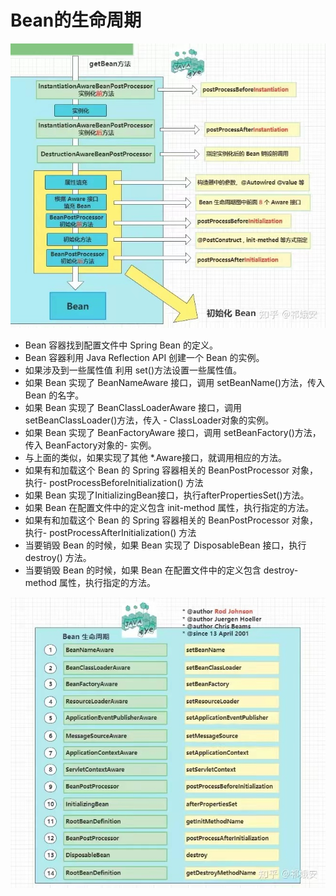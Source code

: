 # Bean的生命周期

![生命周期](Bean生命周期.jpg)

- Bean 容器找到配置文件中 Spring Bean 的定义。
- Bean 容器利用 Java Reflection API 创建一个 Bean 的实例。
- 如果涉及到一些属性值 利用 set()方法设置一些属性值。
- 如果 Bean 实现了 BeanNameAware 接口，调用 setBeanName()方法，传入 Bean 的名字。
- 如果 Bean 实现了 BeanClassLoaderAware 接口，调用 setBeanClassLoader()方法，传入 - ClassLoader对象的实例。
- 如果 Bean 实现了 BeanFactoryAware 接口，调用 setBeanFactory()方法，传入 BeanFactory对象的- 实例。
- 与上面的类似，如果实现了其他 *.Aware接口，就调用相应的方法。
- 如果有和加载这个 Bean 的 Spring 容器相关的 BeanPostProcessor 对象，执行- postProcessBeforeInitialization() 方法
- 如果 Bean 实现了InitializingBean接口，执行afterPropertiesSet()方法。
- 如果 Bean 在配置文件中的定义包含 init-method 属性，执行指定的方法。
- 如果有和加载这个 Bean 的 Spring 容器相关的 BeanPostProcessor 对象，执行- postProcessAfterInitialization() 方法
- 当要销毁 Bean 的时候，如果 Bean 实现了 DisposableBean 接口，执行 destroy() 方法。
- 当要销毁 Bean 的时候，如果 Bean 在配置文件中的定义包含 destroy-method 属性，执行指定的方法。

![主要方法](Bean生命周期内的主要方法.jpg)
